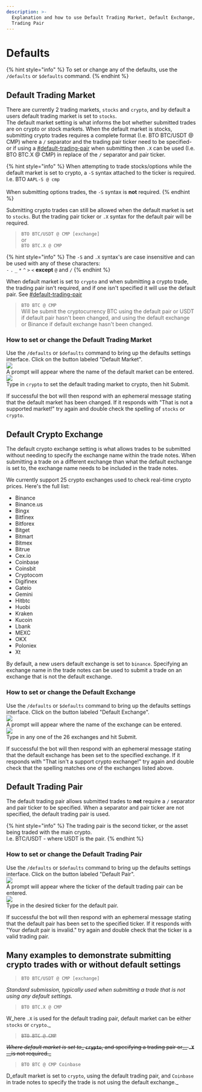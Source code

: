 ```yaml
---
description: >-
  Explanation and how to use Default Trading Market, Default Exchange, & Default
  Trading Pair
---
```


# Defaults

{% hint style="info" %}
To set or change any of the defaults, use the `/defaults` or `$defaults` command.
{% endhint %}

## Default Trading Market

There are currently 2 trading markets, `stocks` and `crypto`, and by default a users default trading market is set to `stocks`.\
The default market setting is what informs the bot whether submitted trades are on crypto or stock markets. When the default market is stocks, submitting crypto trades requires a complete format (I.e. BTO BTC/USDT @ CMP) where a `/` separator and the trading pair ticker need to be specified- or if using a [#default-trading-pair](defaults.md#default-trading-pair "mention") when submitting then `.X` can be used (I.e. BTO BTC.X @ CMP) in replace of the `/` separator and pair ticker.

{% hint style="info" %}
When attempting to trade stocks/options while the default market is set to crypto, a `-S` syntax attached to the ticker is required.\
I.e. BTO `AAPL-S @ cmp`\
\
When submitting options trades, the `-S` syntax is **not** required.
{% endhint %}

Submitting crypto trades can still be allowed when the default market is set to `stocks`. But the trading pair ticker or `.X` syntax for the default pair will be required.

> `BTO BTC/USDT @ CMP [exchange]`\
> or\
> `BTO BTC.X @ CMP`

{% hint style="info" %}
The `-S` and `.X` syntax's are case insensitive and can be used with any of these characters:\
`-` `.` `_` `*` `^` `>` `<` **except** `@` and `/`
{% endhint %}

When default market is set to `crypto` and when submitting a crypto trade, the trading pair isn't required, and if one isn't specified it will use the default pair. See [#default-trading-pair](defaults.md#default-trading-pair "mention")

> `BTO BTC @ CMP`\
> Will be submit the cryptocurrency BTC using the default pair or USDT if default pair hasn't been changed, and using the default exchange or Binance if default exchange hasn't been changed.

### How to set or change the Default Trading Market

Use the `/defaults` or `$defaults` command to bring up the defaults settings interface. Click on the button labeled "Default Market".\
![](<../.gitbook/assets/image (17).png>)\
A prompt will appear where the name of the default market can be entered.\
![](<../.gitbook/assets/image (1) (1) (1) (1) (1) (1) (1) (1) (1).png>)\
Type in `crypto` to set the default trading market to crypto, then hit Submit.

If successful the bot will then respond with an ephemeral message stating that the default market has been changed. If it responds with "That is not a supported market!" try again and double check the spelling of `stocks` or `crypto`.

## Default Crypto Exchange

The default crypto exchange setting is what allows trades to be submitted without needing to specify the exchange name within the trade notes. When submitting a trade on a different exchange than what the default exchange is set to, the exchange name needs to be included in the trade notes.

We currently support 25 crypto exchanges used to check real-time crypto prices. Here's the full list:

* Binance
* Binance.us
* Bingx
* Bitfinex
* Bitforex
* Bitget
* Bitmart
* Bitmex
* Bitrue
* Cex.io
* Coinbase
* Coinsbit
* Cryptocom
* Digifinex
* Gateio
* Gemini
* Hitbtc
* Huobi
* Kraken
* Kucoin
* Lbank
* MEXC
* OKX
* Poloniex
* Xt

By default, a new users default exchange is set to `binance`. Specifying an exchange name in the trade notes can be used to submit a trade on an exchange that is not the default exchange.

### How to set or change the Default Exchange

Use the `/defaults` or `$defaults` command to bring up the defaults settings interface. Click on the button labeled "Default Exchange".\
![](<../.gitbook/assets/image (2) (1) (1) (1) (1) (1) (1) (1) (1).png>)\
A prompt will appear where the name of the exchange can be entered.\
![](<../.gitbook/assets/image (3) (1) (1) (1) (1).png>)\
Type in any one of the 26 exchanges and hit Submit.

If successful the bot will then respond with an ephemeral message stating that the default exchange has been set to the specified exchange. If it responds with "That isn't a support crypto exchange!" try again and double check that the spelling matches one of the exchanges listed above.

## Default Trading Pair

The default trading pair allows submitted trades to **not** require a `/` separator and pair ticker to be specified. When a separator and pair ticker are not specified, the default trading pair is used.

{% hint style="info" %}
The trading pair is the second ticker, or the asset being traded with the main crypto.\
I.e. BTC/USDT - where USDT is the pair.
{% endhint %}

### How to set or change the Default Trading Pair

Use the `/defaults` or `$defaults` command to bring up the defaults settings interface. Click on the button labeled "Default Pair".\
![](<../.gitbook/assets/image (4) (1) (1).png>)\
A prompt will appear where the ticker of the default trading pair can be entered.\
![](<../.gitbook/assets/image (5) (1) (1).png>)\
Type in the desired ticker for the default pair.

If successful the bot will then respond with an ephemeral message stating that the default pair has been set to the specified ticker. If it responds with "Your default pair is invalid." try again and double check that the ticker is a valid trading pair.



## Many examples to demonstrate submitting crypto trades with or without default settings

> `BTO BTC/USDT @ CMP [exchange]`

_Standard submission, typically used when submitting a trade that is not using any default settings._

> `BTO BTC.X @ CMP`

W_here `.X` is used for the default trading pair, default market can be either `stocks` or `crypto`._

> ~~`BTO BTC @ CMP`~~

~~_Where default market is set to__ __`crypto`__, and specifying a trading pair or__ __`.X`__ __is not required._~~

> `BTO BTC @ CMP Coinbase`

D_efault market is set to `crypto`, using the default trading pair, and `Coinbase` in trade notes to specify the trade is not using the default exchange._

